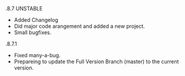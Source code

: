 .8.7 UNSTABLE
* Added Changelog
* Did major code arangement and added a new project.
* Small bugfixes.

.8.7.1
* Fixed many-a-bug.
* Prepareing to update the Full Version Branch (master) to the current version.
